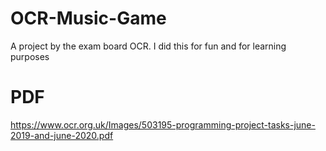 # OCR-Music-Game
A project by the exam board OCR. I did this for fun and for learning purposes

# PDF
https://www.ocr.org.uk/Images/503195-programming-project-tasks-june-2019-and-june-2020.pdf
